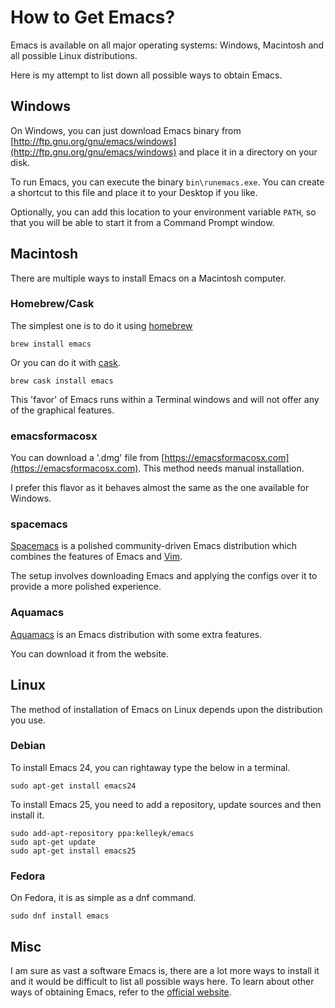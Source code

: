 # How to Get Emacs?

Emacs is available on all major operating systems: Windows, Macintosh and all possible Linux distributions.

Here is my attempt to list down all possible ways to obtain Emacs.

## Windows

On Windows, you can just download Emacs binary from [http://ftp.gnu.org/gnu/emacs/windows](http://ftp.gnu.org/gnu/emacs/windows) and place it in a directory on your disk.

To run Emacs, you can execute the binary `bin\runemacs.exe`. You can create a shortcut to this file and place it to your Desktop if you like.

Optionally, you can add this location to your environment variable `PATH`, so that you will be able to start it from a Command Prompt window.

## Macintosh

There are multiple ways to install Emacs on a Macintosh computer.

### Homebrew/Cask

The simplest one is to do it using [homebrew](https://brew.sh)

    brew install emacs

Or you can do it with [cask](https://caskroom.github.io).

    brew cask install emacs

This 'favor' of Emacs runs within a Terminal windows and will not offer any of the graphical features.

### emacsformacosx

You can download a '.dmg' file from [https://emacsformacosx.com](https://emacsformacosx.com). This method needs manual installation.

I prefer this flavor as it behaves almost the same as the one available for Windows.

### spacemacs

[Spacemacs](http://spacemacs.org) is a polished community-driven Emacs distribution which combines the features of Emacs and [Vim](http://www.vim.org).

The setup involves downloading Emacs and applying the configs over it to provide a more polished experience.

### Aquamacs

[Aquamacs](http://aquamacs.org) is an Emacs distribution with some extra features.

You can download it from the website.

## Linux

The method of installation of Emacs on Linux depends upon the distribution you use.

### Debian

To install Emacs 24, you can rightaway type the below in a terminal.

    sudo apt-get install emacs24

To install Emacs 25, you need to add a repository, update sources and then install it.

    sudo add-apt-repository ppa:kelleyk/emacs
    sudo apt-get update
    sudo apt-get install emacs25

### Fedora

On Fedora, it is as simple as a dnf command.

    sudo dnf install emacs

## Misc

I am sure as vast a software Emacs is, there are a lot more ways to install it and it would be difficult to list all possible ways here.
To learn about other ways of obtaining Emacs, refer to the [official website](https://www.gnu.org/software/emacs/download.html).